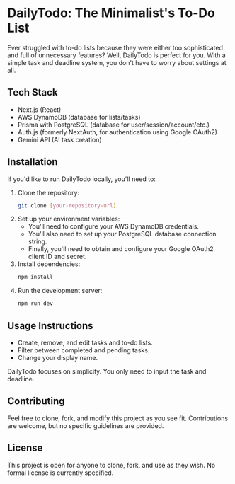 # DailyTodo: The Minimalist's To-Do List

Ever struggled with to-do lists because they were either too sophisticated and full of unnecessary features? Well, DailyTodo is perfect for you. With a simple task and deadline system, you don't have to worry about settings at all.

## Tech Stack

* Next.js (React)
* AWS DynamoDB (database for lists/tasks)
* Prisma with PostgreSQL (database for user/session/account/etc.)
* Auth.js (formerly NextAuth, for authentication using Google OAuth2)
* Gemini API (AI task creation)

## Installation

If you'd like to run DailyTodo locally, you'll need to:

1.  Clone the repository:
    ```bash
    git clone [your-repository-url]
    ```
2.  Set up your environment variables:
    * You'll need to configure your AWS DynamoDB credentials.
    * You'll also need to set up your PostgreSQL database connection string.
    * Finally, you'll need to obtain and configure your Google OAuth2 client ID and secret.
3.  Install dependencies:
    ```bash
    npm install
    ```
4.  Run the development server:
    ```bash
    npm run dev
    ```

## Usage Instructions

* Create, remove, and edit tasks and to-do lists.
* Filter between completed and pending tasks.
* Change your display name.

DailyTodo focuses on simplicity. You only need to input the task and deadline.

## Contributing

Feel free to clone, fork, and modify this project as you see fit. Contributions are welcome, but no specific guidelines are provided.

## License

This project is open for anyone to clone, fork, and use as they wish. No formal license is currently specified.
